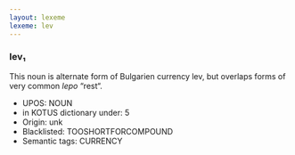 ```yaml
---
layout: lexeme
lexeme: lev
---
```


###  lev₁

This noun is alternate form of Bulgarien currency lev, but overlaps forms of very common *lepo* “rest“.
* UPOS:  NOUN
* in KOTUS dictionary under:  5
* Origin:  unk
* Blacklisted:  TOOSHORTFORCOMPOUND
* Semantic tags:  CURRENCY

